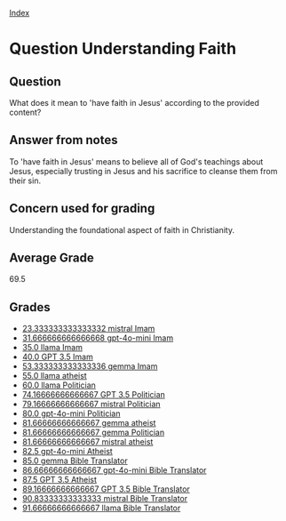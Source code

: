 
[Index](../../index.md)
# Question Understanding Faith
## Question
What does it mean to 'have faith in Jesus' according to the provided content?

## Answer from notes
To 'have faith in Jesus' means to believe all of God's teachings about Jesus, especially trusting in Jesus and his sacrifice to cleanse them from their sin.

## Concern used for grading
Understanding the foundational aspect of faith in Christianity.

## Average Grade
69.5

## Grades
 * [23.333333333333332 mistral Imam](../answers/mistral_Imam/Understanding_Faith.md)
 * [31.666666666666668 gpt-4o-mini Imam](../answers/gpt-4o-mini_Imam/Understanding_Faith.md)
 * [35.0 llama Imam](../answers/llama_Imam/Understanding_Faith.md)
 * [40.0 GPT 3.5 Imam](../answers/GPT_3.5_Imam/Understanding_Faith.md)
 * [53.333333333333336 gemma Imam](../answers/gemma_Imam/Understanding_Faith.md)
 * [55.0 llama atheist](../answers/llama_atheist/Understanding_Faith.md)
 * [60.0 llama Politician](../answers/llama_Politician/Understanding_Faith.md)
 * [74.16666666666667 GPT 3.5 Politician](../answers/GPT_3.5_Politician/Understanding_Faith.md)
 * [79.16666666666667 mistral Politician](../answers/mistral_Politician/Understanding_Faith.md)
 * [80.0 gpt-4o-mini Politician](../answers/gpt-4o-mini_Politician/Understanding_Faith.md)
 * [81.66666666666667 gemma atheist](../answers/gemma_atheist/Understanding_Faith.md)
 * [81.66666666666667 gemma Politician](../answers/gemma_Politician/Understanding_Faith.md)
 * [81.66666666666667 mistral atheist](../answers/mistral_atheist/Understanding_Faith.md)
 * [82.5 gpt-4o-mini Atheist](../answers/gpt-4o-mini_Atheist/Understanding_Faith.md)
 * [85.0 gemma Bible Translator](../answers/gemma_Bible_Translator/Understanding_Faith.md)
 * [86.66666666666667 gpt-4o-mini Bible Translator](../answers/gpt-4o-mini_Bible_Translator/Understanding_Faith.md)
 * [87.5 GPT 3.5 Atheist](../answers/GPT_3.5_Atheist/Understanding_Faith.md)
 * [89.16666666666667 GPT 3.5 Bible Translator](../answers/GPT_3.5_Bible_Translator/Understanding_Faith.md)
 * [90.83333333333333 mistral Bible Translator](../answers/mistral_Bible_Translator/Understanding_Faith.md)
 * [91.66666666666667 llama Bible Translator](../answers/llama_Bible_Translator/Understanding_Faith.md)
